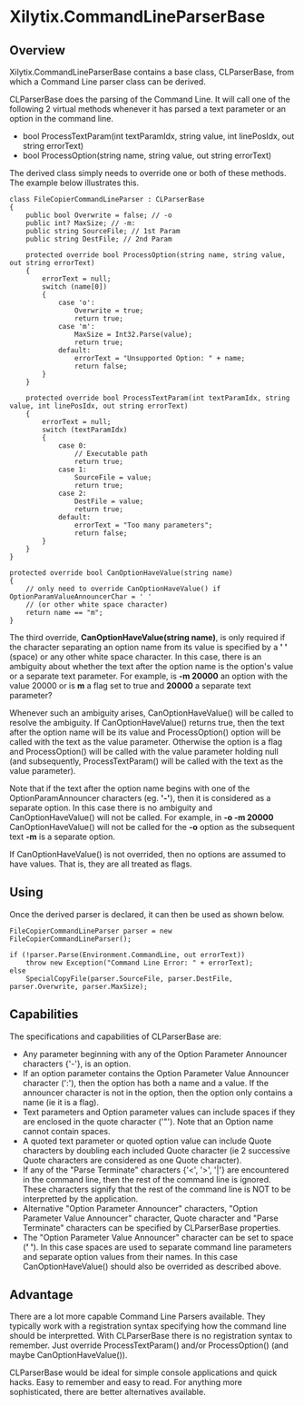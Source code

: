 ﻿# Xilytix.CommandLineParserBase

## Overview

Xilytix.CommandLineParserBase contains a base class, CLParserBase, from which a Command Line parser class can be derived.

CLParserBase does the parsing of the Command Line.  It will call one of the following 2 virtual methods whenever it has parsed a text parameter or an option in the command line.

* bool ProcessTextParam(int textParamIdx, string value, int linePosIdx, out string errorText)
* bool ProcessOption(string name, string value, out string errorText)

The derived class simply needs to override one or both of these methods.  The example below illustrates this.

    class FileCopierCommandLineParser : CLParserBase
    {
        public bool Overwrite = false; // -o
        public int? MaxSize; // -m:
        public string SourceFile; // 1st Param 
        public string DestFile; // 2nd Param 

        protected override bool ProcessOption(string name, string value, out string errorText)
        {
            errorText = null;
            switch (name[0])
            {
                case 'o':
                    Overwrite = true;
                    return true;
                case 'm':
                    MaxSize = Int32.Parse(value);
                    return true;
                default:
                    errorText = "Unsupported Option: " + name;
                    return false;
            }
        }

        protected override bool ProcessTextParam(int textParamIdx, string value, int linePosIdx, out string errorText)
        {
            errorText = null;
            switch (textParamIdx)
            {
                case 0:
                    // Executable path 
                    return true;
                case 1:
                    SourceFile = value;
                    return true;
                case 2:
                    DestFile = value;
                    return true;
                default:
                    errorText = "Too many parameters";
                    return false;
            }
        }
    }

    protected override bool CanOptionHaveValue(string name)
    {
        // only need to override CanOptionHaveValue() if OptionParamValueAnnouncerChar = ' '
        // (or other white space character)
        return name == "m";
    }

The third override, **CanOptionHaveValue(string name)**, is only required if the character separating an option name from its value is specified by a **' '** (space) or any other white space character. In this case, there is an ambiguity about whether the text after the option name is the option's value or a separate text parameter. For example, is **-m 20000** an option with the value 20000 or is **m** a flag set to true and **20000** a separate text parameter?

Whenever such an ambiguity arises, CanOptionHaveValue() will be called to resolve the ambiguity.  If CanOptionHaveValue() returns true, then the text after the option name will be its value and ProcessOption() option will be called with the text as the value parameter. Otherwise the option is a flag and ProcessOption() will be called with the value parameter holding null (and subsequently, ProcessTextParam() will be called with the text as the value parameter).

Note that if the text after the option name begins with one of the OptionParamAnnouncer characters (eg. **'-'**), then it is considered as a separate option. In this case there is no ambiguity and CanOptionHaveValue() will not be called.  For example, in **-o -m 20000** CanOptionHaveValue() will not be called for the **-o** option as the subsequent text **-m** is a separate option.

If CanOptionHaveValue() is not overrided, then no options are assumed to have values. That is, they are all treated as flags. 

## Using

Once the derived parser is declared, it can then be used as shown below.

    FileCopierCommandLineParser parser = new FileCopierCommandLineParser();
    
    if (!parser.Parse(Environment.CommandLine, out errorText))
        throw new Exception("Command Line Error: " + errorText);
    else
        SpecialCopyFile(parser.SourceFile, parser.DestFile, parser.Overwrite, parser.MaxSize);

## Capabilities

The specifications and capabilities of CLParserBase are:

* Any parameter beginning with any of the Option Parameter Announcer characters {'-'}, is an option.
* If an option parameter contains the Option Parameter Value Announcer character (':'), then the option has both a name and a value.  If the announcer character is not in the option, then the option only contains a name (ie it is a flag).
* Text parameters and Option parameter values can include spaces if they are enclosed in the quote character ('"').  Note that an Option name cannot contain spaces.
* A quoted text parameter or quoted option value can include Quote characters by doubling each included Quote character (ie 2 successive Quote characters are considered as one Quote character).
* If any of the "Parse Terminate" characters {'<', '>', '|'} are encountered in the command line, then the rest of the command line is ignored.  These characters signify that the rest of the command line is NOT to be interpretted by the application.
* Alternative "Option Parameter Announcer" characters, "Option Parameter Value Announcer" character, Quote character and "Parse Terminate" characters can be specified by CLParserBase properties.
* The "Option Parameter Value Announcer" character can be set to space (**' '**). In this case spaces are used to separate command line parameters and separate option values from their names. In this case CanOptionHaveValue() should also be overrided as described above.

## Advantage

There are a lot more capable Command Line Parsers available. They typically work with a registration syntax specifying how the command line should be interpretted. With CLParserBase there is no registration syntax to remember.  Just override ProcessTextParam() and/or ProcessOption() (and maybe CanOptionHaveValue()).

CLParserBase would be ideal for simple console applications and quick hacks.  Easy to remember and easy to read.  For anything more sophisticated, there are better alternatives available.